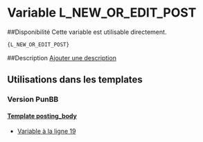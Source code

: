 # Variable L_NEW_OR_EDIT_POST

##Disponibilité
Cette variable est utilisable directement.

```html
{L_NEW_OR_EDIT_POST}
```

##Description
[Ajouter une description](https://fa-tvars.appspot.com/var/L_NEW_OR_EDIT_POST)

## Utilisations dans les templates

### Version PunBB

#### [Template posting_body](punbb/posting_body.md#readme)
* [Variable &agrave; la ligne 19](../punbb/posting_body.tpl#L19)